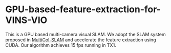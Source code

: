 # GPU-based-feature-extraction-for-VINS-VIO

This is a GPU based multi-camera visual SLAM. We adopt the SLAM system proposed in [MultiCol-SLAM](https://github.com/urbste/MultiCol-SLAM) and accelerate the feature extraction using CUDA. Our algorithm achieves 15 fps running in TX1.
